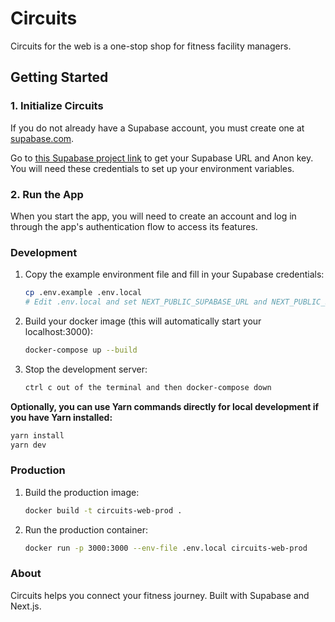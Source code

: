 # Circuits

Circuits for the web is a one-stop shop for fitness facility managers.

## Getting Started

### 1. Initialize Circuits

If you do not already have a Supabase account, you must create one at [supabase.com](https://supabase.com/).

Go to [this Supabase project link](https://supabase.com/dashboard/project/tlnfnyhwjognaflpsnfj) to get your Supabase URL and Anon key. You will need these credentials to set up your environment variables.

### 2. Run the App

When you start the app, you will need to create an account and log in through the app's authentication flow to access its features.

### Development

1. Copy the example environment file and fill in your Supabase credentials:
   ```sh
   cp .env.example .env.local
   # Edit .env.local and set NEXT_PUBLIC_SUPABASE_URL and NEXT_PUBLIC_SUPABASE_ANON_KEY
   ```
2. Build your docker image (this will automatically start your localhost:3000):
   ```sh
   docker-compose up --build
   ```
3. Stop the development server:
   ```sh
   ctrl c out of the terminal and then docker-compose down
   ```

**Optionally, you can use Yarn commands directly for local development if you have Yarn installed:**
```sh
yarn install
yarn dev
```

### Production

1. Build the production image:
   ```sh
   docker build -t circuits-web-prod .
   ```
2. Run the production container:
   ```sh
   docker run -p 3000:3000 --env-file .env.local circuits-web-prod
   ```

### About

Circuits helps you connect your fitness journey. Built with Supabase and Next.js.
